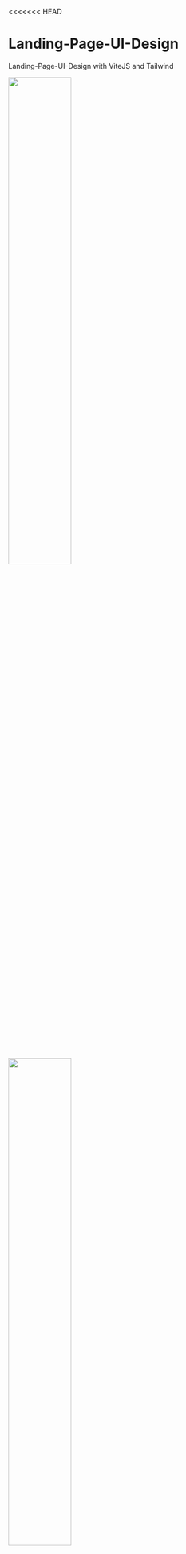 <<<<<<< HEAD
# Landing-Page-UI-Design
Landing-Page-UI-Design with ViteJS and Tailwind

<p align="center">
  <p float="left">
  <img src="https://github.com/EdgarHdzHdz17/Landing-Page-UI-Design/assets/47467891/5254abb2-34e9-4210-9c6a-f9de00dd7c82" width="50%" />
</p>
<p float="right">
  <img src="https://github.com/EdgarHdzHdz17/Landing-Page-UI-Design/assets/47467891/5254abb2-34e9-4210-9c6a-f9de00dd7c82" width="50%" />
</p>
</p>
